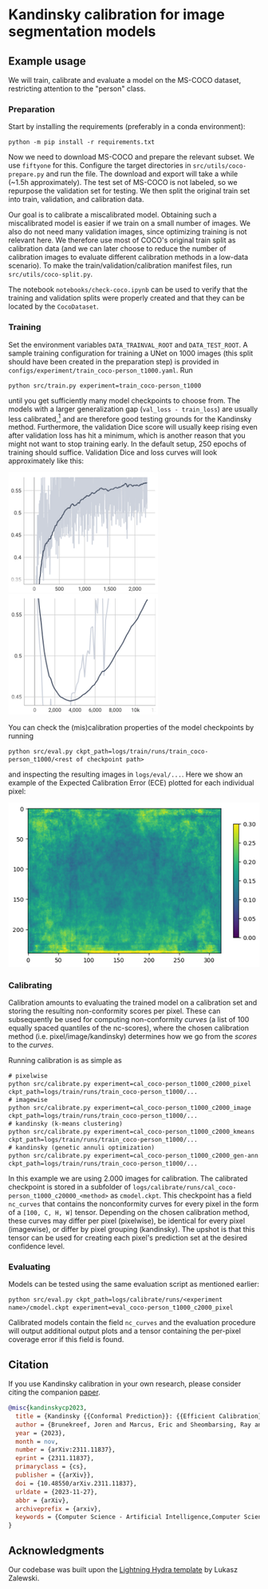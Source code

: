 # Kandinsky calibration for image segmentation models

## Example usage

We will train, calibrate and evaluate a model on the MS-COCO dataset, restricting attention to the "person" class.

### Preparation

Start by installing the requirements (preferably in a conda environment):

```
python -m pip install -r requirements.txt
```

Now we need to download MS-COCO and prepare the relevant subset. We use `fiftyone` for this. Configure the target directories in `src/utils/coco-prepare.py` and run the file. The download and export will take a while (~1.5h approximately). The test set of MS-COCO is not labeled, so we repurpose the validation set for testing. We then split the original train set into train, validation, and calibration data.

Our goal is to calibrate a miscalibrated model. Obtaining such a miscalibrated model is easier if we train on a small number of images. We also do not need many validation images, since optimizing training is not relevant here. We therefore use most of COCO's original train split as calibration data (and we can later choose to reduce the number of calibration images to evaluate different calibration methods in a low-data scenario). To make the train/validation/calibration manifest files, run `src/utils/coco-split.py`.

The notebook `notebooks/check-coco.ipynb` can be used to verify that the training and validation splits were properly created and that they can be located by the `CocoDataset`.

### Training

Set the environment variables `DATA_TRAINVAL_ROOT` and `DATA_TEST_ROOT`. A sample training configuration for training a UNet on 1000 images (this split should have been created in the preparation step) is provided in `configs/experiment/train_coco-person_t1000.yaml`. Run

```
python src/train.py experiment=train_coco-person_t1000
```

until you get sufficiently many model checkpoints to choose from. The models with a larger generalization gap (`val_loss - train_loss`) are usually less calibrated,[<sup>1</sup>](https://arxiv.org/abs/2210.01964) and are therefore good testing grounds for the Kandinsky method. Furthermore, the validation Dice score will usually keep rising even after validation loss has hit a minimum, which is another reason that you might not want to stop training early. In the default setup, 250 epochs of training should suffice. Validation Dice and loss curves will look approximately like this:

<img src="imgs/val_dice.png" width="300px"/> <img src="imgs/val_loss.png" width="300px"/>

You can check the (mis)calibration properties of the model checkpoints by running

```
python src/eval.py ckpt_path=logs/train/runs/train_coco-person_t1000/<rest of checkpoint path>
```

and inspecting the resulting images in `logs/eval/...`. Here we show an example of the Expected Calibration Error (ECE) plotted for each individual pixel:

![](imgs/person-pixelwise_ece.png)

### Calibrating

Calibration amounts to evaluating the trained model on a calibration set and storing the resulting non-conformity scores per pixel. These can subsequently be used for computing non-conformity *curves* (a list of 100 equally spaced quantiles of the nc-scores), where the chosen calibration method (i.e. pixel/image/kandinsky) determines how we go from the *scores* to the *curves*.

Running calibration is as simple as

```
# pixelwise
python src/calibrate.py experiment=cal_coco-person_t1000_c2000_pixel ckpt_path=logs/train/runs/train_coco-person_t1000/...
# imagewise
python src/calibrate.py experiment=cal_coco-person_t1000_c2000_image ckpt_path=logs/train/runs/train_coco-person_t1000/...
# kandinsky (k-means clustering)
python src/calibrate.py experiment=cal_coco-person_t1000_c2000_kmeans ckpt_path=logs/train/runs/train_coco-person_t1000/...
# kandinsky (genetic annuli optimization)
python src/calibrate.py experiment=cal_coco-person_t1000_c2000_gen-ann ckpt_path=logs/train/runs/train_coco-person_t1000/...
```

In this example we are using 2.000 images for calibration. The calibrated checkpoint is stored in a subfolder of `logs/calibrate/runs/cal_coco-person_t1000_c20000_<method>` as `cmodel.ckpt`. This checkpoint has a field `nc_curves` that contains the nonconformity curves for every pixel in the form of a `[100, C, H, W]` tensor. Depending on the chosen calibration method, these curves may differ per pixel (pixelwise), be identical for every pixel (imagewise), or differ by pixel grouping (kandinsky). The upshot is that this tensor can be used for creating each pixel's prediction set at the desired confidence level.

### Evaluating

Models can be tested using the same evaluation script as mentioned earlier:

```
python src/eval.py ckpt_path=logs/calibrate/runs/<experiment name>/cmodel.ckpt experiment=eval_coco-person_t1000_c2000_pixel
```

Calibrated models contain the field `nc_curves` and the evaluation procedure will output additional output plots and a tensor containing the per-pixel coverage error if this field is found.

## Citation

If you use Kandinsky calibration in your own research, please consider citing the companion [paper](https://arxiv.org/abs/2311.11837).

```bibtex
@misc{kandinskycp2023,
  title = {Kandinsky {{Conformal Prediction}}: {{Efficient Calibration}} of {{Image Segmentation Algorithms}}},
  author = {Brunekreef, Joren and Marcus, Eric and Sheombarsing, Ray and Sonke, Jan-Jakob and Teuwen, Jonas},
  year = {2023},
  month = nov,
  number = {arXiv:2311.11837},
  eprint = {2311.11837},
  primaryclass = {cs},
  publisher = {{arXiv}},
  doi = {10.48550/arXiv.2311.11837},
  urldate = {2023-11-27},
  abbr = {arXiv},
  archiveprefix = {arxiv},
  keywords = {Computer Science - Artificial Intelligence,Computer Science - Computer Vision and Pattern Recognition,Computer Science - Machine Learning}
}
```

## Acknowledgments

Our codebase was built upon the [Lightning Hydra template](https://github.com/ashleve/lightning-hydra-template) by Lukasz Zalewski.
